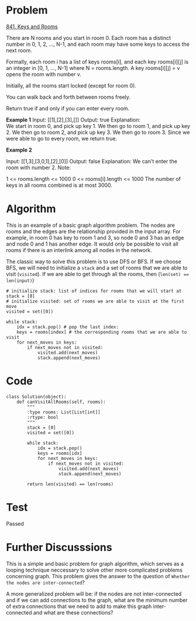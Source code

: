 # Problem
[841. Keys and Rooms](https://leetcode.com/problems/keys-and-rooms/)

There are N rooms and you start in room 0.  Each room has a distinct number in 0, 1, 2, ..., N-1, and each room may have some keys to access the next room. 

Formally, each room i has a list of keys rooms[i], and each key rooms[i][j] is an integer in [0, 1, ..., N-1] where N = rooms.length.  A key rooms[i][j] = v opens the room with number v.

Initially, all the rooms start locked (except for room 0). 

You can walk back and forth between rooms freely.

Return true if and only if you can enter every room.

**Example 1**
Input: [[1],[2],[3],[]]
Output: true
Explanation:  
We start in room 0, and pick up key 1.
We then go to room 1, and pick up key 2.
We then go to room 2, and pick up key 3.
We then go to room 3.  Since we were able to go to every room, we return true.

**Example 2**

Input: [[1,3],[3,0,1],[2],[0]]
Output: false
Explanation: We can't enter the room with number 2.
Note:

1 <= rooms.length <= 1000
0 <= rooms[i].length <= 1000
The number of keys in all rooms combined is at most 3000.

# Algorithm
This is an example of a basic graph algorithm problem. The nodes are rooms and the edges are the relationship provided in the input array.
For example, in room 0 has key to room 1 and 3, so node 0 and 3 has an edge and node 0 and 1 has another edge. It would only be possible to visit all rooms if there is an interlink among all nodes in the network.

The classic way to solve this problem is to use DFS or BFS. If we choose BFS, we will need to initialize a `stack` and a set of rooms that we are able to visit (`visited`).
If we are able to get through all the rooms, then (`len(set) == len(input)`)

```
# initialize stack: list of indices for rooms that we will start at
stack = [0]
# initialize visited: set of rooms we are able to visit at the first move
visited = set([0])

while stack:
    idx = stack.pop() # pop the last index: 
    keys = rooms[index] # the corresponding rooms that we are able to visit
    for next_moves in keys:
        if next_moves not in visited:
            visited.add(next_moves)
            stack.append(next_moves)

```


# Code
```
class Solution(object):
    def canVisitAllRooms(self, rooms):
        """
        :type rooms: List[List[int]]
        :rtype: bool
        """
        stack = [0]
        visited = set([0])
        
        while stack:
            idx = stack.pop()
            keys = rooms[idx]
            for next_moves in keys:
                if next_moves not in visited:
                    visited.add(next_moves)
                    stack.append(next_moves)
        
        return len(visited) == len(rooms)
```
# Test
Passed

# Further Discusssions
This is a simple and basic problem for graph algorithm, which serves as a looping technique neccessary to solve other more complicated problems concerning graph. This problem gives the answer to the question of `Whether the nodes are inter-connected`?

A more generalized problem will be: if the nodes are not inter-connected and if we can add connections to the graph, what are the minimum number of extra connections that we need to add to make this graph inter-connected and what are these connections?
